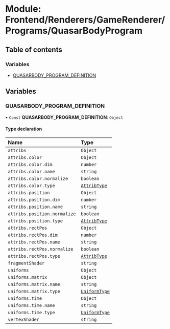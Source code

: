 # Module: Frontend/Renderers/GameRenderer/Programs/QuasarBodyProgram

## Table of contents

### Variables

- [QUASARBODY_PROGRAM_DEFINITION](Frontend_Renderers_GameRenderer_Programs_QuasarBodyProgram.md#quasarbody_program_definition)

## Variables

### QUASARBODY_PROGRAM_DEFINITION

• `Const` **QUASARBODY_PROGRAM_DEFINITION**: `Object`

#### Type declaration

| Name                         | Type                                                                                 |
| :--------------------------- | :----------------------------------------------------------------------------------- |
| `attribs`                    | `Object`                                                                             |
| `attribs.color`              | `Object`                                                                             |
| `attribs.color.dim`          | `number`                                                                             |
| `attribs.color.name`         | `string`                                                                             |
| `attribs.color.normalize`    | `boolean`                                                                            |
| `attribs.color.type`         | [`AttribType`](../enums/Frontend_Renderers_GameRenderer_EngineTypes.AttribType.md)   |
| `attribs.position`           | `Object`                                                                             |
| `attribs.position.dim`       | `number`                                                                             |
| `attribs.position.name`      | `string`                                                                             |
| `attribs.position.normalize` | `boolean`                                                                            |
| `attribs.position.type`      | [`AttribType`](../enums/Frontend_Renderers_GameRenderer_EngineTypes.AttribType.md)   |
| `attribs.rectPos`            | `Object`                                                                             |
| `attribs.rectPos.dim`        | `number`                                                                             |
| `attribs.rectPos.name`       | `string`                                                                             |
| `attribs.rectPos.normalize`  | `boolean`                                                                            |
| `attribs.rectPos.type`       | [`AttribType`](../enums/Frontend_Renderers_GameRenderer_EngineTypes.AttribType.md)   |
| `fragmentShader`             | `string`                                                                             |
| `uniforms`                   | `Object`                                                                             |
| `uniforms.matrix`            | `Object`                                                                             |
| `uniforms.matrix.name`       | `string`                                                                             |
| `uniforms.matrix.type`       | [`UniformType`](../enums/Frontend_Renderers_GameRenderer_EngineTypes.UniformType.md) |
| `uniforms.time`              | `Object`                                                                             |
| `uniforms.time.name`         | `string`                                                                             |
| `uniforms.time.type`         | [`UniformType`](../enums/Frontend_Renderers_GameRenderer_EngineTypes.UniformType.md) |
| `vertexShader`               | `string`                                                                             |
